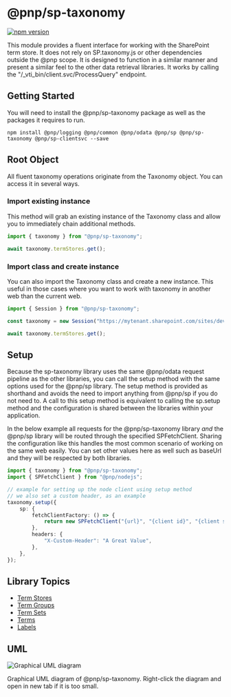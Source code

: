 # @pnp/sp-taxonomy

[![npm version](https://badge.fury.io/js/%40pnp%2Fsp-taxonomy.svg)](https://badge.fury.io/js/%40pnp%2Fsp-taxonomy)

This module provides a fluent interface for working with the SharePoint term store. It does not rely on SP.taxonomy.js or other dependencies outside the @pnp scope. It is designed to function in a similar manner and present a similar feel to the other data retrieval libraries. It works by calling the "/\_vti_bin/client.svc/ProcessQuery" endpoint.

## Getting Started

You will need to install the @pnp/sp-taxonomy package as well as the packages it requires to run.

`npm install @pnp/logging @pnp/common @pnp/odata @pnp/sp @pnp/sp-taxonomy @pnp/sp-clientsvc --save`

## Root Object

All fluent taxonomy operations originate from the Taxonomy object. You can access it in several ways.

### Import existing instance

This method will grab an existing instance of the Taxonomy class and allow you to immediately chain additional methods.

```TypeScript
import { taxonomy } from "@pnp/sp-taxonomy";

await taxonomy.termStores.get();
```

### Import class and create instance

You can also import the Taxonomy class and create a new instance. This useful in those cases where you want to work with taxonomy in another web than the current web.

```TypeScript
import { Session } from "@pnp/sp-taxonomy";

const taxonomy = new Session("https://mytenant.sharepoint.com/sites/dev");

await taxonomy.termStores.get();
```

## Setup

Because the sp-taxonomy library uses the same @pnp/odata request pipeline as the other libraries, you can call the setup method with the same options used for the @pnp/sp library. The setup method is provided as shorthand and avoids the need to import anything from @pnp/sp if you do not need to. A call to this setup method is equivalent to calling the sp.setup method and the configuration is shared between the libraries within your application.

In the below example all requests for the @pnp/sp-taxonomy library _and_ the @pnp/sp library will be routed through the specified SPFetchClient. Sharing the configuration like this handles the most common scenario of working on the same web easily. You can set other values here as well such as baseUrl and they will be respected by both libraries.

```TypeScript
import { taxonomy } from "@pnp/sp-taxonomy";
import { SPFetchClient } from "@pnp/nodejs";

// example for setting up the node client using setup method
// we also set a custom header, as an example
taxonomy.setup({
    sp: {
        fetchClientFactory: () => {
            return new SPFetchClient("{url}", "{client id}", "{client secret}");
        },
        headers: {
            "X-Custom-Header": "A Great Value",
        },
    },
});
```

## Library Topics

* [Term Stores](term-stores.md)
* [Term Groups](term-groups.md)
* [Term Sets](term-sets.md)
* [Terms](terms.md)
* [Labels](labels.md)

## UML
![Graphical UML diagram](../../documentation/img/pnpjs-sp-taxonomy-uml.svg)

Graphical UML diagram of @pnp/sp-taxonomy. Right-click the diagram and open in new tab if it is too small.
